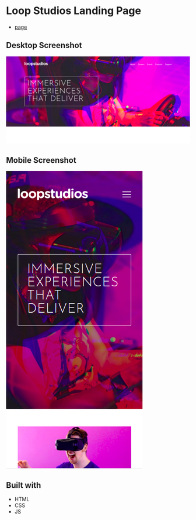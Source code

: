 # Loop Studios Landing Page

- [page](https://loop-studios-landing-page-by-rahul.netlify.app)

## Desktop Screenshot
![Loop Studios Landing Page](./images/page.png)

## Mobile Screenshot
![Loop Studios Landing Page](./images/page1.png)

## Built with
- HTML
- CSS
- JS

